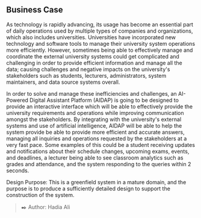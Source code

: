 ## Business Case
                                                                 
As technology is rapidly advancing, its usage has become an essential part of daily operations used by multiple types of companies and organizations, which also includes universities. Universities have incorporated new technology and software tools to manage their university system operations more efficiently. However, sometimes being able to effectively manage and coordinate the external university systems could get complicated and challenging in order to provide efficient information and manage all the data; causing challenges and negative impacts on the university's stakeholders such as students, lecturers, administrators, system maintainers, and data source systems overall.

In order to solve and manage these inefficiencies and challenges, an AI-Powered Digital Assistant Platform (AIDAP) is going to be designed to provide an interactive interface which will be able to effectively provide the university requirements and operations while improving communication amongst the stakeholders. By integrating with the university's external systems and use of artificial intelligence, AIDAP will be able to help the system provide be able to provide more efficient and accurate answers, managing all inquiries and operations requested by the stakeholders at a very fast pace. Some examples of this could be a student receiving updates and notifications about their schedule changes, upcoming exams, events, and deadlines, a lecturer being able to see classroom analytics such as grades and attendance, and the system responding to the queries within 2 seconds.

Design Purpose: This is a greenfield system in a mature domain, and the purpose is to produce a sufficiently detailed design to support the construction of the system.



> ✒️ Author: Hadia Ali
